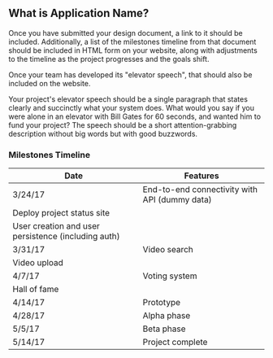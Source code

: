 ## What is Application Name?

Once you have submitted your design document, a link to it should be included. Additionally, a list of the milestones timeline from that document should be included in HTML form on your website, along with adjustments to the timeline as the project progresses and the goals shift.

Once your team has developed its "elevator speech", that should also be included on the website.

Your project's elevator speech should be a single paragraph that states clearly and succinctly what your system does. What would you say if you were alone in an elevator with Bill Gates for 60 seconds, and wanted him to fund your project? The speech should be a short attention-grabbing description without big words but with good buzzwords.

### Milestones Timeline

 Date | Features
 --- | --- 
 3/24/17 | End-to-end connectivity with API (dummy data)
 | Deploy project status site
 | User creation and user persistence (including auth)
 3/31/17 | Video search
 | Video upload
 4/7/17 | Voting system
 | Hall of fame
 4/14/17 | Prototype
 4/28/17 | Alpha phase
 5/5/17 | Beta phase
 5/14/17 | Project complete


<!-- ### Support or Contact

Having trouble with Pages? Check out our [documentation](https://help.github.com/categories/github-pages-basics/) or [contact support](https://github.com/contact) and we’ll help you sort it out. -->
